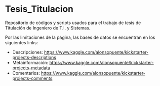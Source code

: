 # Tesis_Titulacion
Repositorio de códigos y scripts usados para el trabajo de tesis de Titulación de Ingeniero de T.I. y Sistemas.

Por las limitaciones de la página, las bases de datos se encuentran en los siguientes links:

* Descripciones: https://www.kaggle.com/alonsopuente/kickstarter-projects-descriptions
* Metainformación: https://www.kaggle.com/alonsopuente/kickstarter-projects-metadata
* Comentarios: https://www.kaggle.com/alonsopuente/kickstarter-projects-comments
